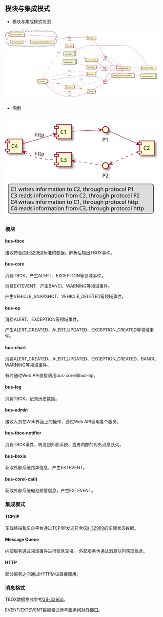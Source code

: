 ## 模块与集成模式

* 模块与集成模式视图

![image](./module-and-integration.svg)

* 图例

![image](./module-and-integration-legend.svg)

### 模块

#### bus-tbox

接收符合[GB-32960](https://github.com/36node/32960/blob/master/docs/32960.md)标准的数据，解析后输出TBOX事件。

#### bus-core

消费TBOX，产生ALERT、EXCEPTION等领域事件。

消费EXTEVENT，产生BANCI、WARNING等领域事件。

产生VEHICLE_SNAPSHOT、VEHICLE_DELETED等领域事件。

#### bus-op

消费ALERT、EXCEPTION等领域事件。

产生ALERT_CREATED、ALERT_UPDATED、EXCEPTION_CREATED等领域事件。

#### bus-chart

消费ALERT_CREATED、ALERT_UPDATED、EXCEPTION_CREATED、BANCI、WARNING等领域事件。

有时通过Web API直接调用bus-core和bus-op。

#### bus-log

消费TBOX，记录历史数据。

#### bus-admin

接收人员在Web界面上的操作，通过Web API调用各个服务。

#### bus-tbox-notifier

消费TBOX事件，转发到外部系统、或者内部的对外消息队列。

#### bus-boxie

获取外部系统路单信息，产生EXTEVENT。

#### bus-core(-catl)

获取外部系统电池预警信息，产生EXTEVENT。

### 集成模式

#### TCP/IP

车载终端和车企平台通过TCP/IP发送符合[GB-32960](https://github.com/36node/32960/blob/master/docs/32960.md)的车辆状态数据。

#### Message Queue

内部服务通过领域事件进行信息交换。
外部服务也通过消息队列获取信息。

#### HTTP

部分服务之间通过HTTP协议直接调用。

### 消息格式

TBOX数据格式参考[GB-32960](https://github.com/36node/32960/blob/master/docs/32960.md)。

EVENT/EXTEVENT数据格式参考[服务间对外接口](./interfaces/index.md)。
